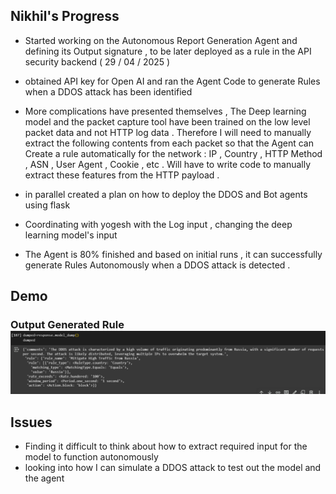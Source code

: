 ## Nikhil's Progress 

- Started working on the Autonomous Report Generation Agent and defining its Output signature , to be later deployed as a rule in the API security backend ( 29 / 04 / 2025 )

- obtained API key for Open AI and ran the Agent Code to generate Rules when a DDOS attack has been identified 

- More complications have presented themselves , The Deep learning model and the packet capture tool have been trained on the low level packet data and not HTTP log data . Therefore I will need to manually extract the following contents from each packet so that the Agent can Create a rule automatically for the network : IP , Country , HTTP Method , ASN , User Agent , Cookie , etc . Will have to write code to manually extract these features from the HTTP payload . 

- in parallel created a plan on how to deploy the DDOS and Bot agents using flask 

- Coordinating with yogesh with the Log input , changing the deep learning model's input 

- The Agent is 80% finished and based on initial runs , it can successfully generate Rules Autonomously when a DDOS attack is detected . 

## Demo 

### Output Generated Rule ![image](image.png)


## Issues 
- Finding it difficult to think about how to extract required input for the model to function autonomously 
- looking into how I can simulate a DDOS attack to test out the model and the agent

